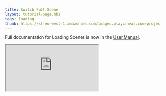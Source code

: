 ```yaml
---
title: Switch Full Scene
layout: tutorial-page.hbs
tags: loading
thumb: https://s3-eu-west-1.amazonaws.com/images.playcanvas.com/projects/12/691996/707412-image-75.jpg
---
```


Full documentation for Loading Scenes is now in the [User Manual][documentation-page].

<iframe src="https://playcanv.as/e/p/zsQcbehI/" title="Switch Full Scene"></iframe>

[documentation-page]: /user-manual/packs/loading-scenes/